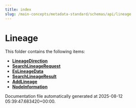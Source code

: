 ```yaml
---
title: index
slug: /main-concepts/metadata-standard/schemas/api/lineage
---
```


# Lineage

This folder contains the following items:

- [**LineageDirection**](/main-concepts/metadata-standard/schemas/api/lineage/lineagedirection)
- [**SearchLineageRequest**](/main-concepts/metadata-standard/schemas/api/lineage/searchlineagerequest)
- [**EsLineageData**](/main-concepts/metadata-standard/schemas/api/lineage/eslineagedata)
- [**SearchLineageResult**](/main-concepts/metadata-standard/schemas/api/lineage/searchlineageresult)
- [**AddLineage**](/main-concepts/metadata-standard/schemas/api/lineage/addlineage)
- [**NodeInformation**](/main-concepts/metadata-standard/schemas/api/lineage/nodeinformation)


Documentation file automatically generated at 2025-08-12 05:39:47.683420+00:00.

